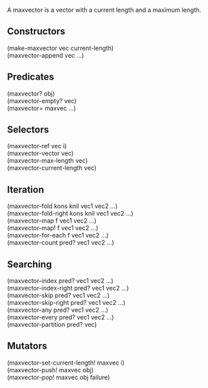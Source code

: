 A maxvector is a vector with a current length and a maximum length.

## Constructors
(make-maxvector vec current-length)  
(maxvector-append vec ...)

## Predicates
(maxvector? obj)  
(maxvector-empty? vec)  
(maxvector= maxvec ...)

## Selectors
(maxvector-ref vec i)  
(maxvector-vector vec)  
(maxvector-max-length vec)  
(maxvector-current-length vec)

## Iteration
(maxvector-fold kons knil vec1 vec2 ...)  
(maxvector-fold-right kons knil vec1 vec2 ...)  
(maxvector-map f vec1 vec2 ...)  
(maxvector-map! f vec1 vec2 ...)  
(maxvector-for-each f vec1 vec2 ...)  
(maxvector-count pred? vec1 vec2 ...)

## Searching
(maxvector-index pred? vec1 vec2 ...)  
(maxvector-index-right pred? vec1 vec2 ...)  
(maxvector-skip pred? vec1 vec2 ...)  
(maxvector-skip-right pred? vec1 vec2 ...)  
(maxvector-any pred? vec1 vec2 ...)  
(maxvector-every pred? vec1 vec2 ...)  
(maxvector-partition pred? vec)

## Mutators
(maxvector-set-current-length! maxvec i)  
(maxvector-push! maxvec obj)  
(maxvector-pop! maxvec obj failure)
